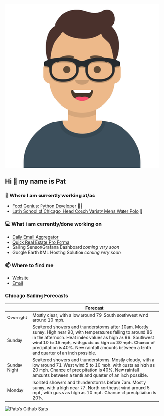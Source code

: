[![Social banner for p-j-falconer](https://raw.githubusercontent.com/P-J-FALCONER/P-J-FALCONER/master/assets/avataaars.svg)](https://patfalconer.com/)
## Hi :wave: my name is Pat

### 💼 Where I am currently working at/as
- [Food Genius: Python Developer](https://getfoodgenius.com/) 🍔🐍
- [Latin School of Chicago: Head Coach Varisty Mens Water Polo](https://www.latinschool.org/) 🤽


### 💻 What i am currently/done working on
 - [Daily Email Aggregator](https://github.com/P-J-FALCONER/dott_daily_mail)
 - [Quick Real Estate Pro Forma](https://github.com/P-J-FALCONER/henry)
 - Sailing Sensor/Grafana Dashboard *coming very soon*
 - Google Earth KML Hosting Solution *coming very soon*

### 📫 Where to find me
 - [Website](https://patfalconer.com/)
 - [Email](mailto:patrick.j.falconer@gmail.com)


### Chicago Sailing Forecasts
|   | Forecast  |
|---|---|
| Overnight | Mostly clear, with a low around 79. South southwest wind around 10 mph. |
| Sunday | Scattered showers and thunderstorms after 10am. Mostly sunny. High near 90, with temperatures falling to around 86 in the afternoon. Heat index values as high as 96. Southwest wind 10 to 15 mph, with gusts as high as 30 mph. Chance of precipitation is 40%. New rainfall amounts between a tenth and quarter of an inch possible. |
| Sunday Night | Scattered showers and thunderstorms. Mostly cloudy, with a low around 71. West wind 5 to 10 mph, with gusts as high as 20 mph. Chance of precipitation is 40%. New rainfall amounts between a tenth and quarter of an inch possible. |
| Monday | Isolated showers and thunderstorms before 7am. Mostly sunny, with a high near 77. North northeast wind around 5 mph, with gusts as high as 10 mph. Chance of precipitation is 20%. |

![Pats's Github Stats](https://github-readme-stats.vercel.app/api?username=p-j-falconer&show_icons=true&theme=radical)
